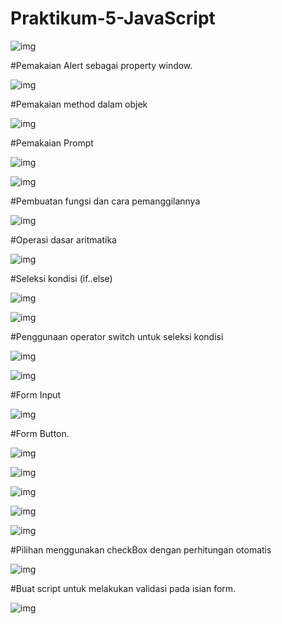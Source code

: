 # Praktikum-5-JavaScript

![img](gambar/2023-10-28%20(1).png)

#Pemakaian Alert sebagai property window.

![img](gambar/2023-10-28.png)


#Pemakaian method dalam objek


![img](gambar/2023-10-28%20(2).png)


#Pemakaian Prompt


![img](gambar/2023-10-28%20(4).png)


![img](gambar/2023-10-28%20(5).png)



#Pembuatan fungsi dan cara pemanggilannya


![img](gambar/2023-10-28%20(7).png)


#Operasi dasar aritmatika


![img](gambar/2023-10-28%20(8).png)



#Seleksi kondisi (if..else)


![img](gambar/2023-10-28%20(9).png)


![img](gambar/2023-10-28%20(10).png)


#Penggunaan operator switch untuk seleksi kondisi


![img](gambar/2023-10-28%20(11).png)


![img](gambar/2023-10-28%20(12).png)


#Form Input


![img](gambar/2023-10-28%20(13).png)


#Form Button.


![img](gambar/2023-10-28%20(14).png)



![img](gambar/2023-10-28%20(15).png)



![img](gambar/2023-10-28%20(16).png)



![img](gambar/2023-10-28%20(17).png)



![img](gambar/2023-10-28%20(18).png)



#Pilihan menggunakan checkBox dengan perhitungan otomatis



![img](gambar/2023-10-28%20(19).png)



#Buat script untuk melakukan validasi pada isian form.


![img](gambar/2023-10-28%20(20).png)



